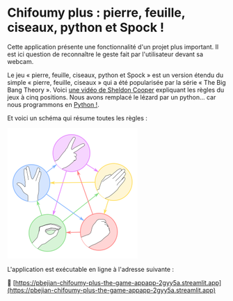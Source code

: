 # Chifoumy plus : pierre, feuille, ciseaux, python et Spock !

Cette application présente une fonctionnalité d'un projet plus important. Il est ici question de reconnaître le geste fait par l'utilisateur devant sa webcam.

Le jeu « pierre, feuille, ciseaux, python et Spock » est un version étendu du simple « pierre, feuille, ciseaux » qui a été popularisée par la série « The Big Bang Theory ». Voici
[une vidéo de Sheldon Cooper](https://youtu.be/_PUEoDYpUyQ)
expliquant les règles du jeux à cinq positions. Nous avons remplacé le lézard par un python... car nous programmons en
[Python !](https://www.python.org).

Et voici un schéma qui résume toutes les règles :

<img style="text-align:center" src="RPSLS.png" alt= "" width="300">

L'application est exécutable en ligne à l'adresse suivante :

🚀 [https://pbejian-chifoumy-plus-the-game-appapp-2gyy5a.streamlit.app](https://pbejian-chifoumy-plus-the-game-appapp-2gyy5a.streamlit.app)
